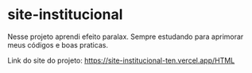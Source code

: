 # site-institucional
 <p>Nesse projeto aprendi efeito paralax. Sempre estudando para aprimorar meus códigos e boas praticas.</p>
 <p>Link do site do projeto: <a href="https://site-institucional-ten.vercel.app/HTML">https://site-institucional-ten.vercel.app/HTML</a></p>
